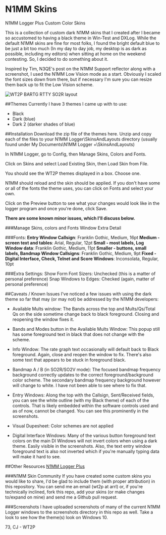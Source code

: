 # N1MM Skins
N1MM Logger Plus Custom Color Skins

This is a collection of custom dark N1MM skins that I created after I became so
accustomed to having a black theme in Win-Test and DXLog. While the default
N1MM skins are fine for most folks, I found the bright default blue to be just
a bit too much (In my day to day job, my desktop is as dark as possible, including
my editors) when sitting at home on the weekend contesting. So, I decided to do
something about it.

Inspired by Tim, N3QE's post on the N1MM Support reflector along with a screenshot,
I used the N1MM Low Vision mode as a start. Obviously I scaled the font sizes down
from there, but if necessary I'm sure you can resize them back up to fit the
Low Vision scheme.

![WT2P BARTG RTTY SO2R layout](n1mmskins/Screenshots/wt2p_bartg_rtty.png)


##Themes
Currently I have 3 themes I came up with to use:
* Black
* Dark (blue)
* Dark 2 (darker shades of blue)

##Installation
Download the zip file of the themes here. Unzip and copy each of the files to your
N1MM Logger\SkinsAndLayouts directory (usually found under My Documents\N1MM Logger +\SkinsAndLayouts)

In N1MM Logger, go to Config, then Manage Skins, Colors and Fonts.

Click on Skins and select Load Existing Skin, then Load Skin from File.

You should see the WT2P themes displayed in a box. Choose one.

N1MM should reload and the skin should be applied. If you don't have some or all of the
fonts the theme uses, you can click on Fonts and select your own.

Click on the Preview button to see what your changes would look like in the
logger program and once you're done, click Save.

**There are some known minor issues, which I'll discuss below.**

###Manage Skins, colors and Fonts Window Extra Detail

###Fonts:
**Entry Window Callsign**: Franklin Gothic, Medium, 16pt
**Medium - screen text and tables**: Arial, Regular, 12pt
**Small - most labels, Log Window data**: Franklin Gothic, Medium, 11pt
**Smaller - buttons, small labels, Bandmap Window Callsigns**: Franklin Gothic, Medium, 9pt
**Fixed - Digital Interface, Check, Telnet and Score Windows**: Inconsolata, Regular, 10pt

###Extra Settings:
Show Form Font Sizers: Unchecked (this is a matter of personal preference)
Snap Windows to Edges: Checked (again, matter of personal preference)


##Caveats / Known Issues
I've noticed a few issues with using the dark theme so far that may (or may not)
be addressed by the N1MM developers:

* Available Mults window: The Bands across the top and Mults/Qs/Total Qs on the side
sometime change back to black foreground. Closing and reopening the window fixes it.

* Bands and Modes button in the Available Mults Window: This popup still has some
foreground text in black that does not change with the scheme.

* Info Window: The rate graph text occasionally will default back to Black foreground.
Again, close and reopen the window to fix. There's also some text that appears to be
stuck in foreground black.

* Bandmap A / B (in SO2R/SO2V mode): The focused bandmap frequency background correctly
updates to the correct foreground/background color scheme. The secondary bandmap frequency
background however will change to white. I have not been able to see where to fix that.

* Entry Windows: Along the top with the Callsign, Sent/Received fields, you can see the
white outline (with my Black theme) of each of the controls. That is likely embedded
within the software controls used and as of now, cannot be changed. You can see
this prominently in the screenshots.

* Visual Dupesheet: Color schemes are not applied

* Digital Interface Windows: Many of the various button foreground text colors on
the main DI Windows will not invert colors when using a dark theme. Easily visible
in the screenshots. Also, the text entry window foreground text is also not inverted
which if you're manually typing data will make it hard to see.

##Other Resources
[N1MM Logger Plus](https://n1mm.hamdocs.com/tiki-index.php)

###N1MM Skin Community
If you have created some custom skins you would like to share, I'd be glad to include
them (with proper attribution) in this repository. You can send me an email (wt2p at arrl)
or, if you're technically inclined, fork this repo, add your skins (or make changes to/expand on mine)
and send me a Github pull request.

###Screenshots
I have uploaded screenshots of many of the current N1MM Logger windows to the screenshots
directory in this repo as well. Take a look to see how the theme(s) look on Windows 10.

73,
CJ - WT2P
